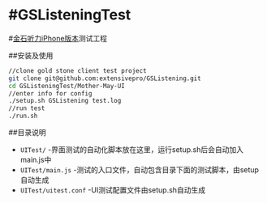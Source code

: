 #GSListeningTest
==============

#[金石听力iPhone版本](https://github.com/extensivepro/GSListening)测试工程

##安装及使用
```bash
//clone gold stone client test project
git clone git@github.com:extensivepro/GSListening.git
cd GSListeningTest/Mother-May-UI
//enter info for config
./setup.sh GSListening test.log
//run test
./run.sh
```

##目录说明
* `UITest/`	-界面测试的自动化脚本放在这里，运行setup.sh后会自动加入main.js中
* `UITest/main.js`	-测试的入口文件，自动包含目录下面的测试脚本，由setup自动生成
* `UITest/uitest.conf`	-UI测试配置文件由setup.sh自动生成
